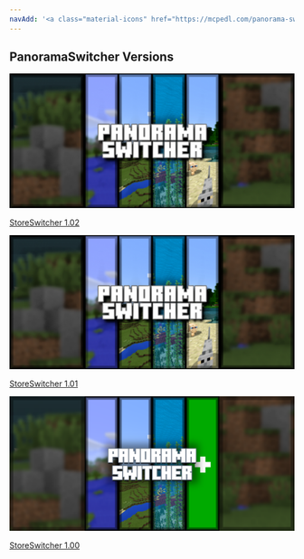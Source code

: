 ```yaml
---
navAdd: '<a class="material-icons" href="https://mcpedl.com/panorama-switcher-pack-1/">link</a>'
---
```

## PanoramaSwitcher Versions
<div class="home-content-container"><a class="home-content-image" href="./102"><img src="./102/upload/panorama-switcher_1.png" onerror="this.src='/assets/images/featuredimage.png'" alt="FeaturedImage"><p>StoreSwitcher 1.02</p><a class="home-content-image" href="./101"><img src="./101/upload/panorama-switcher_1.png" onerror="this.src='/assets/images/featuredimage.png'" alt="FeaturedImage"><p>StoreSwitcher 1.01</p></a><a class="home-content-image" href="./100"><img src="./100/upload/panorama-switcher_1.png" onerror="this.src='/assets/images/featuredimage.png'" alt="FeaturedImage"><p>StoreSwitcher 1.00</p></a></div>
